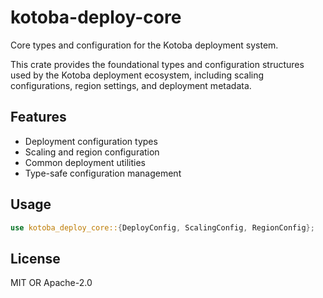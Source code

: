 # kotoba-deploy-core

Core types and configuration for the Kotoba deployment system.

This crate provides the foundational types and configuration structures used by the Kotoba deployment ecosystem, including scaling configurations, region settings, and deployment metadata.

## Features

- Deployment configuration types
- Scaling and region configuration
- Common deployment utilities
- Type-safe configuration management

## Usage

```rust
use kotoba_deploy_core::{DeployConfig, ScalingConfig, RegionConfig};
```

## License

MIT OR Apache-2.0

